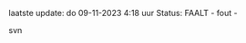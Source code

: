 laatste update: 
do 09-11-2023  4:18   uur 
Status: FAALT - fout - 
<div class="service R">svn</div>